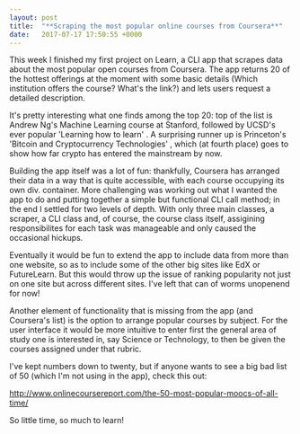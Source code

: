 ```yaml
---
layout: post
title:  "**Scraping the most popular online courses from Coursera**"
date:   2017-07-17 17:50:55 +0000
---
```



This week I finished my first project on Learn, a CLI app that scrapes data about the most popular open courses from Coursera. The app returns 20 of the hottest offerings at the moment with some basic details (Which institution offers the course? What's the link?) and lets users request a detailed description. 

It's pretty interesting what one finds among the top 20: top of the list is Andrew Ng's Machine Learning course at Stanford, followed by UCSD's ever popular 'Learning how to learn' . A surprising runner up is Princeton's 'Bitcoin and Cryptocurrency Technologies' , which (at fourth place) goes to show how far crypto has entered the mainstream by now. 

Building the app itself was a lot of fun: thankfully, Coursera has arranged their data in a way that is quite accessible, with each course occupying its own div. container. More challenging was working out what I wanted the app to do and putting together a simple but functional CLI call method; in the end I settled for two levels of depth. With only three main classes, a scraper, a CLI class and, of course, the course class itself, assigining responsibilites for each task was manageable and only caused the occasional hickups. 

Eventually it would be fun to extend the app to include data from more than one website, so as to include some of the other big sites like EdX or FutureLearn. But this would throw up the issue of ranking popularity not just on one site but across different sites. I've left that can of worms unopenend for now! 

Another element of functionality that is missing from the app (and Coursera's list) is the option to arrange popular courses by subject. For the user interface it would be more intuitive to enter first the general area of study one is interested in, say Science or Technology, to then be given the courses assigned under that rubric. 

I've kept numbers down to twenty, but if anyone wants to see a big bad list of 50 (which I'm not using in the app), check this out:

http://www.onlinecoursereport.com/the-50-most-popular-moocs-of-all-time/

So little time, so much to learn!

